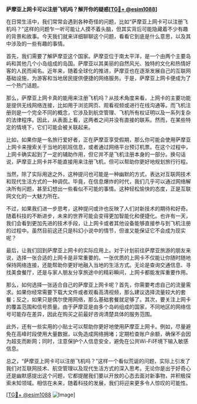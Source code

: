 **萨摩亚上网卡可以注册飞机吗？解开你的疑惑[[TG💪+ @esim1088](https://t.me/s/esim1088)]**

在日常生活中，我们常常会遇到各种奇怪的问题，比如“萨摩亚上网卡可以注册飞机吗？”这样的问题乍一听可能让人摸不着头脑，但其实背后可能隐藏着不少有趣的背景和故事。今天我们就来详细聊聊这个问题，看看它到底是什么意思，以及其中涉及的一些有趣的事情。

首先，我们需要了解萨摩亚这个国家。萨摩亚位于南太平洋，是一个由两个主要岛屿和其他几个小岛组成的岛国。萨摩亚以其美丽的自然风光、独特的文化和热情好客的人民而闻名。近年来，随着全球化的推进，萨摩亚也在逐渐发展自己的互联网基础设施，为游客和当地居民提供便捷的网络服务。于是，萨摩亚上网卡便成为了一个热门话题。

那么，萨摩亚上网卡真的能用来注册飞机吗？从技术角度来看，上网卡的主要功能是提供无线网络连接，比如用于浏览网页、观看视频或进行在线沟通等。而飞机注册则是一个完全不同的概念，它涉及到航空管理、飞机所有权证明以及一系列复杂的法律程序。因此，从表面上看，这两者之间并没有直接的联系。然而，在某些特定的情境下，它们可能会被关联起来。

比如，如果你是一名旅行爱好者，正在萨摩亚享受假期，那么你可能会使用萨摩亚上网卡来搜索关于当地的航班信息，或者通过网络平台预订机票。在这个过程中，上网卡确实起到了一定的辅助作用，但它并不是飞机注册本身的一部分。换句话说，萨摩亚上网卡并不能直接用来注册飞机，但可以帮助你更好地规划旅行行程。

当然，除了实际用途之外，这种提问也可能是一种幽默的方式，表达对互联网技术和现代生活方式的一种调侃。毕竟，在信息爆炸的时代，我们几乎可以通过网络解决所有问题，甚至幻想出一些看似不可能的事情。这种轻松愉快的态度，正是互联网文化的一大魅力所在。

不过，如果我们进一步思考，这种提问或许也反映了人们对新技术的期待和好奇。随着科技的不断进步，未来的世界可能会变得更加智能化和便捷化。也许有一天，我们会看到更加先进的技术手段，让上网卡或者其他设备能够直接参与到飞机注册的过程中。虽然目前这还只是科幻小说中的情节，但谁又能保证它不会成为现实呢？

最后，让我们回到萨摩亚上网卡的实际应用上。对于计划前往萨摩亚旅游的朋友来说，选择一张合适的上网卡是非常重要的。一张优质的上网卡不仅能让你随时随地保持网络连接，还能帮助你更好地融入当地的生活方式。无论是查询交通信息、寻找美食餐厅，还是与家人朋友分享旅途中的精彩瞬间，上网卡都能发挥重要作用。

那么，如何选择一张适合自己的萨摩亚上网卡呢？首先，你需要考虑自己的流量需求。如果你经常需要下载大文件或者观看高清视频，那么建议选择流量较大的套餐；反之，如果只是偶尔使用网络，那么基础套餐就足够了。其次，要关注上网卡的覆盖范围和信号质量。由于萨摩亚是由多个岛屿组成的国家，不同地区的网络信号可能存在差异，因此在购买之前最好咨询清楚具体的服务范围。

此外，还有一些实用的小贴士可以帮助你更好地使用萨摩亚上网卡。例如，尽量避免在高峰时段使用大量数据，以免造成网络拥堵；定期检查账户余额，确保不会因为超支而断网；同时，注意保护个人信息安全，避免在公共Wi-Fi环境下输入敏感信息。

总之，“萨摩亚上网卡可以注册飞机吗？”这样一个看似荒诞的问题，实际上引发了我们对互联网技术、航空管理以及现代生活方式的深入思考。无论你是出于好奇心还是幽默感提出这个问题，它都提醒我们要以开放的心态去面对新事物，并积极探索未知领域。相信在未来，随着科技的发展，我们将迎来更多令人惊叹的可能性。

[[TG💪+ @esim1088](https://t.me/s/esim1088) ![Image](https://i.postimg.cc/4NQfJmqS/Snipaste-2025-05-13-00-14-12.png)]